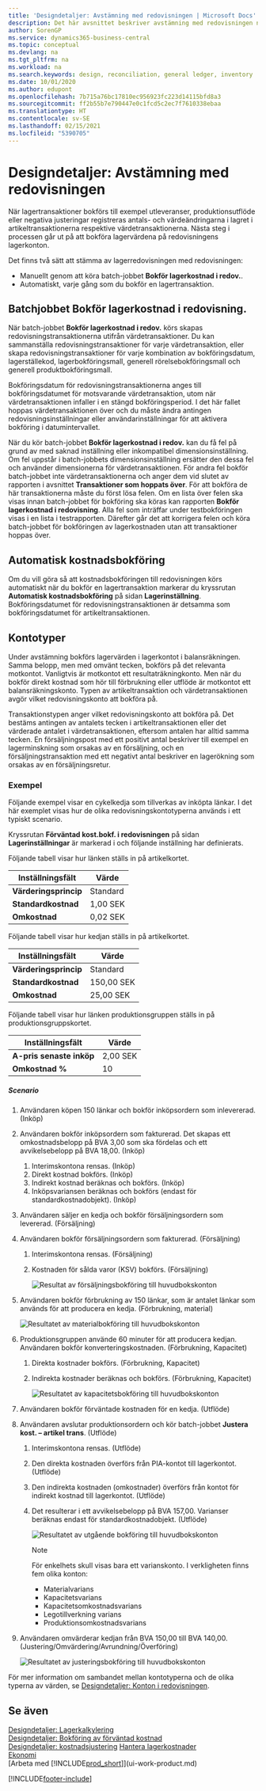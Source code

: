 ```yaml
---
title: 'Designdetaljer: Avstämning med redovisningen | Microsoft Docs'
description: Det här avsnittet beskriver avstämning med redovisningen när du bokför lagertransaktioner, till exempel försäljningsutleveranser, produktionsutflöde eller negativa justeringar.
author: SorenGP
ms.service: dynamics365-business-central
ms.topic: conceptual
ms.devlang: na
ms.tgt_pltfrm: na
ms.workload: na
ms.search.keywords: design, reconciliation, general ledger, inventory
ms.date: 10/01/2020
ms.author: edupont
ms.openlocfilehash: 7b715a76bc17810ec956923fc223d14115bfd8a3
ms.sourcegitcommit: ff2b55b7e790447e0c1fcd5c2ec7f7610338ebaa
ms.translationtype: HT
ms.contentlocale: sv-SE
ms.lasthandoff: 02/15/2021
ms.locfileid: "5390705"
---
```

# <a name="design-details-reconciliation-with-the-general-ledger"></a>Designdetaljer: Avstämning med redovisningen
När lagertransaktioner bokförs till exempel utleveranser, produktionsutflöde eller negativa justeringar registreras antals- och värdeändringarna i lagret i artikeltransaktionerna respektive värdetransaktionerna. Nästa steg i processen går ut på att bokföra lagervärdena på redovisningens lagerkonton.  

Det finns två sätt att stämma av lagerredovisningen med redovisningen:  

* Manuellt genom att köra batch-jobbet **Bokför lagerkostnad i redov.**.  
* Automatiskt, varje gång som du bokför en lagertransaktion.  

## <a name="post-inventory-cost-to-gl-batch-job"></a>Batchjobbet Bokför lagerkostnad i redovisning.  
När batch-jobbet **Bokför lagerkostnad i redov.** körs skapas redovisningstransaktionerna utifrån värdetransaktioner. Du kan sammanställa redovisningstransaktioner för varje värdetransaktion, eller skapa redovisningstransaktioner för varje kombination av bokföringsdatum, lagerställekod, lagerbokföringsmall, generell rörelsebokföringsmall och generell produktbokföringsmall.  

Bokföringsdatum för redovisningstransaktionerna anges till bokföringsdatumet för motsvarande värdetransaktion, utom när värdetransaktionen infaller i en stängd bokföringsperiod. I det här fallet hoppas värdetransaktionen över och du måste ändra antingen redovisningsinställningar eller användarinställningar för att aktivera bokföring i datumintervallet.  

När du kör batch-jobbet **Bokför lagerkostnad i redov.** kan du få fel på grund av med saknad inställning eller inkompatibel dimensionsinställning. Om fel uppstår i batch-jobbets dimensionsinställning ersätter den dessa fel och använder dimensionerna för värdetransaktionen. För andra fel bokför batch-jobbet inte värdetransaktionerna och anger dem vid slutet av rapporten i avsnittet **Transaktioner som hoppats över**. För att bokföra de här transaktionerna måste du först lösa felen. Om en lista över felen ska visas innan batch-jobbet för bokföring ska köras kan rapporten **Bokför lagerkostnad i redovisning**. Alla fel som inträffar under testbokföringen visas i en lista i testrapporten. Därefter går det att korrigera felen och köra batch-jobbet för bokföringen av lagerkostnaden utan att transaktioner hoppas över.  

## <a name="automatic-cost-posting"></a>Automatisk kostnadsbokföring  
Om du vill göra så att kostnadsbokföringen till redovisningen körs automatiskt när du bokför en lagertransaktion markerar du kryssrutan **Automatisk kostnadsbokföring** på sidan **Lagerinställning**. Bokföringsdatumet för redovisningstransaktionen är detsamma som bokföringsdatumet för artikeltransaktionen.  

## <a name="account-types"></a>Kontotyper  
Under avstämning bokförs lagervärden i lagerkontot i balansräkningen. Samma belopp, men med omvänt tecken, bokförs på det relevanta motkontot. Vanligtvis är motkontot ett resultaträkningkonto. Men när du bokför direkt kostnad som hör till förbrukning eller utflöde är motkontot ett balansräkningskonto. Typen av artikeltransaktion och värdetransaktionen avgör vilket redovisningskonto att bokföra på.  

Transaktionstypen anger vilket redovisningskonto att bokföra på. Det bestäms antingen av antalets tecken i artikeltransaktionen eller det värderade antalet i värdetransaktionen, eftersom antalen har alltid samma tecken. En försäljningspost med ett positivt antal beskriver till exempel en lagerminskning som orsakas av en försäljning, och en försäljningstransaktion med ett negativt antal beskriver en lagerökning som orsakas av en försäljningsretur.  

### <a name="example"></a>Exempel  
Följande exempel visar en cykelkedja som tillverkas av inköpta länkar. I det här exemplet visas hur de olika redovisningskontotyperna används i ett typiskt scenario.  

Kryssrutan **Förväntad kost.bokf. i redovisningen** på sidan **Lagerinställningar** är markerad i och följande inställning har definierats.  

Följande tabell visar hur länken ställs in på artikelkortet.  

|Inställningsfält|Värde|  
|-----------------|-----------|  
|**Värderingsprincip**|Standard|  
|**Standardkostnad**|1,00 SEK|  
|**Omkostnad**|0,02 SEK|  

Följande tabell visar hur kedjan ställs in på artikelkortet.  

|Inställningsfält|Värde|  
|-----------------|-----------|  
|**Värderingsprincip**|Standard|  
|**Standardkostnad**|150,00 SEK|  
|**Omkostnad**|25,00 SEK|  

Följande tabell visar hur länken produktionsgruppen ställs in på produktionsgruppskortet.  

|Inställningsfält|Värde|  
|-----------------|-----------|  
|**A-pris senaste inköp**|2,00 SEK|  
|**Omkostnad %**|10|  

##### <a name="scenario"></a>Scenario  
1. Användaren köpen 150 länkar och bokför inköpsordern som inlevererad. (Inköp)  
2. Användaren bokför inköpsordern som fakturerad. Det skapas ett omkostnadsbelopp på BVA 3,00 som ska fördelas och ett avvikelsebelopp på BVA 18,00. (Inköp)  

    1. Interimskontona rensas. (Inköp)  
    2. Direkt kostnad bokförs. (Inköp)  
    3. Indirekt kostnad beräknas och bokförs. (Inköp)  
    4. Inköpsvariansen beräknas och bokförs (endast för standardkostnadobjekt). (Inköp)  
3. Användaren säljer en kedja och bokför försäljningsordern som levererad. (Försäljning)  
4. Användaren bokför försäljningsordern som fakturerad. (Försäljning)  

    1. Interimskontona rensas. (Försäljning)  
    2. Kostnaden för sålda varor (KSV) bokförs. (Försäljning)  

        ![Resultat av försäljningsbokföring till huvudbokskonton](media/design_details_inventory_costing_3_gl_posting_sales.png "Resultat av försäljningsbokföring till huvudbokskonton")  
5. Användaren bokför förbrukning av 150 länkar, som är antalet länkar som används för att producera en kedja. (Förbrukning, material)  

    ![Resultatet av materialbokföring till huvudbokskonton](media/design_details_inventory_costing_3_gl_posting_material.png "Resultatet av materialbokföring till huvudbokskonton")  
6. Produktionsgruppen använde 60 minuter för att producera kedjan. Användaren bokför konverteringskostnaden. (Förbrukning, Kapacitet)  

    1. Direkta kostnader bokförs. (Förbrukning, Kapacitet)  
    2. Indirekta kostnader beräknas och bokförs. (Förbrukning, Kapacitet)  

        ![Resultatet av kapacitetsbokföring till huvudbokskonton](media/design_details_inventory_costing_3_gl_posting_capacity.png "Resultatet av kapacitetsbokföring till huvudbokskonton")  
7. Användaren bokför förväntade kostnaden för en kedja. (Utflöde)  
8. Användaren avslutar produktionsordern och kör batch-jobbet **Justera kost. – artikel trans**. (Utflöde)  

    1. Interimskontona rensas. (Utflöde)  
    2. Den direkta kostnaden överförs från PIA-kontot till lagerkontot. (Utflöde)  
    3. Den indirekta kostnaden (omkostnader) överförs från kontot för indirekt kostnad till lagerkontot. (Utflöde)  
    4. Det resulterar i ett avvikelsebelopp på BVA 157,00. Varianser beräknas endast för standardkostnadobjekt. (Utflöde)  

        ![Resultatet av utgående bokföring till huvudbokskonton](media/design_details_inventory_costing_3_gl_posting_output.png "Resultatet av utgående bokföring till huvudbokskonton")  

        > [!NOTE]  
        >  För enkelhets skull visas bara ett varianskonto. I verkligheten finns fem olika konton:  
        >   
        >  * Materialvarians  
        >  * Kapacitetsvarians  
        >  * Kapacitetsomkostnadsvarians  
        >  * Legotillverkning varians  
        >  * Produktionsomkostnadsvarians  

9. Användaren omvärderar kedjan från BVA 150,00 till BVA 140,00. (Justering/Omvärdering/Avrundning/Överföring)  

    ![Resultatet av justeringsbokföring till huvudbokskonton](media/design_details_inventory_costing_3_gl_posting_adjustment.png "Resultatet av justeringsbokföring till huvudbokskonton")  

För mer information om sambandet mellan kontotyperna och de olika typerna av värden, se [Designdetaljer: Konton i redovisningen](design-details-accounts-in-the-general-ledger.md).  

## <a name="see-also"></a>Se även  
[Designdetaljer: Lagerkalkylering](design-details-inventory-costing.md)   
[Designdetaljer: Bokföring av förväntad kostnad](design-details-expected-cost-posting.md)   
[Designdetaljer: kostnadsjustering](design-details-cost-adjustment.md)
[Hantera lagerkostnader](finance-manage-inventory-costs.md)  
[Ekonomi](finance.md)  
[Arbeta med [!INCLUDE[prod_short](includes/prod_short.md)]](ui-work-product.md)


[!INCLUDE[footer-include](includes/footer-banner.md)]